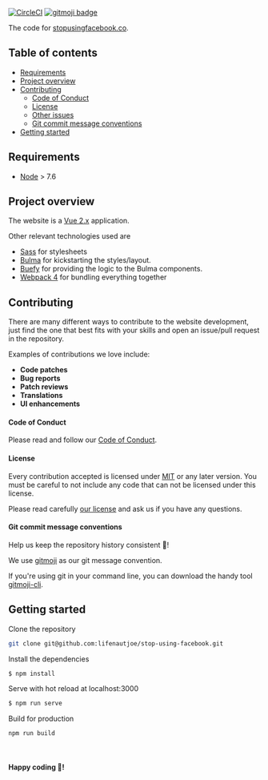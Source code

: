 
[![CircleCI](https://circleci.com/gh/lifenautjoe/stop-using-facebook.svg?style=svg)](https://circleci.com/gh/OpenbookOrg/openbook-org-www) [![gitmoji badge](https://img.shields.io/badge/gitmoji-%20😜%20😍-FFDD67.svg?style=flat-square)](https://github.com/carloscuesta/gitmoji)

The code for [stopusingfacebook.co](https://www.stopusingfacebook.co).

## Table of contents

- [Requirements](#requirements)
- [Project overview](#project-overview)
- [Contributing](#contributing)
    + [Code of Conduct](#code-of-conduct)
    + [License](#license)
    + [Other issues](#other-issues)
    + [Git commit message conventions](#git-commit-message-conventions)
- [Getting started](#getting-started)

## Requirements

* [Node](https://nodejs.org) > 7.6
 
## Project overview

The website is a [Vue 2.x](https://vuejs.org/) application.

Other relevant technologies used are

* [Sass](https://sass-lang.com/) for stylesheets
* [Bulma](https://bulma.io/documentation/overview/start/) for kickstarting the styles/layout.
* [Buefy](https://buefy.github.io/#/) for providing the logic to the Bulma components.
* [Webpack 4](https://webpack.js.org/) for bundling everything together

## Contributing

There are many different ways to contribute to the website development, just find the one that best fits with your skills and open an issue/pull request in the repository.

Examples of contributions we love include:

- **Code patches**
- **Bug reports**
- **Patch reviews**
- **Translations**
- **UI enhancements**

#### Code of Conduct

Please read and follow our [Code of Conduct](/CODE_OF_CONDUCT.md).

#### License

Every contribution accepted is licensed under [MIT](https://opensource.org/licenses/MIT) or any later version.
You must be careful to not include any code that can not be licensed under this license.

Please read carefully [our license](/LICENSE.txt) and ask us if you have any questions.

#### Git commit message conventions

Help us keep the repository history consistent 🙏!

We use [gitmoji](https://gitmoji.carloscuesta.me/) as our git message convention.

If you're using git in your command line, you can download the handy tool [gitmoji-cli](https://github.com/carloscuesta/gitmoji-cli).

## Getting started

Clone the repository

```sh
git clone git@github.com:lifenautjoe/stop-using-facebook.git
```

Install the dependencies
```bash
$ npm install
```

Serve with hot reload at localhost:3000
```bash
$ npm run serve
```

Build for production
```bash
npm run build
```
<br>

#### Happy coding 🎉!
